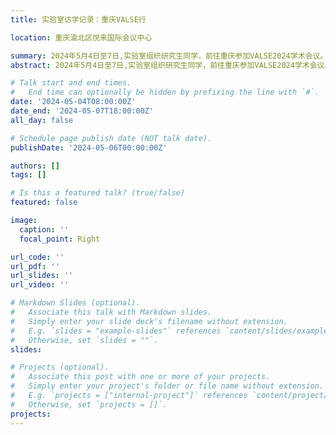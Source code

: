 ```yaml
---
title: 实验室访学记录：重庆VALSE行

location: 重庆渝北区悦来国际会议中心

summary: 2024年5月4日至7日,实验室组织研究生同学，前往重庆参加VALSE2024学术会议。
abstract: 2024年5月4日至7日,实验室组织研究生同学，前往重庆参加VALSE2024学术会议。

# Talk start and end times.
#   End time can optionally be hidden by prefixing the line with `#`.
date: '2024-05-04T08:00:00Z'
date_end: '2024-05-07T18:00:00Z'
all_day: false

# Schedule page publish date (NOT talk date).
publishDate: '2024-05-06T00:00:00Z'

authors: []
tags: []

# Is this a featured talk? (true/false)
featured: false

image:
  caption: ''
  focal_point: Right

url_code: ''
url_pdf: ''
url_slides: ''
url_video: ''

# Markdown Slides (optional).
#   Associate this talk with Markdown slides.
#   Simply enter your slide deck's filename without extension.
#   E.g. `slides = "example-slides"` references `content/slides/example-slides.md`.
#   Otherwise, set `slides = ""`.
slides:

# Projects (optional).
#   Associate this post with one or more of your projects.
#   Simply enter your project's folder or file name without extension.
#   E.g. `projects = ["internal-project"]` references `content/project/deep-learning/index.md`.
#   Otherwise, set `projects = []`.
projects:
---
```


